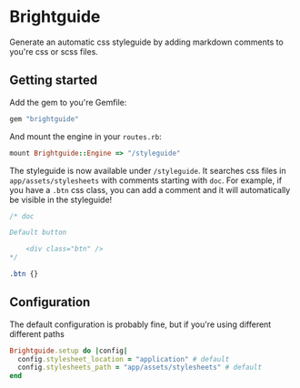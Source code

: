 # Brightguide

Generate an automatic css styleguide by adding markdown comments to you're css or scss files.

## Getting started
Add the gem to you're Gemfile:

```ruby
gem "brightguide"
```

And mount the engine in your `routes.rb`:

```ruby
mount Brightguide::Engine => "/styleguide"
```

The styleguide is now available under `/styleguide`. It searches css files in `app/assets/stylesheets` with comments starting with `doc`. For example, if you have a `.btn` css class, you can add a comment and it will automatically be visible in the styleguide!
```css
/* doc

Default button

    <div class="btn" />
*/

.btn {}
```

## Configuration
The default configuration is probably fine, but if you're using different different paths

```ruby
Brightguide.setup do |config|
  config.stylesheet_location = "application" # default
  config.stylesheets_path = "app/assets/stylesheets" # default
end
```
